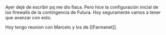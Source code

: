 Ayer dejé de escribir pq me dio fiaca. Pero hice la configuración inicial de los firewalls de la contingencia de Futura. Hoy seguramente vamos a tener que avanzar con esto.

Hoy tengo reunion con Marcelo y los de [[Farmanet]].
